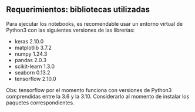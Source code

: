 ## Requerimientos: bibliotecas utilizadas
Para ejecutar los notebooks, es recomendable usar un entorno virtual de Python3 con las siguientes versiones de las librerías:

* keras                   2.10.0
* matplotlib              3.7.2
* numpy                   1.24.3
* pandas                  2.0.3
* scikit-learn            1.3.0
* seaborn                 0.13.2
* tensorflow              2.10.0

Obs: tensorflow por el momento funciona con versiones de Python3 comprendidas entre la 3.6 y la 3.10. Considerarlo al momento de instalar los paquetes correspondientes.
